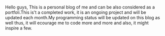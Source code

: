 Hello guys, 
         This is a personal blog of me and can be also considered as a portfoli.This is't a completed work, it is an ongoing project and will be updated each month.My programming status will be updated on this blog as well thus, it will ecourage me to code more and more and also, it might inspire a few.
